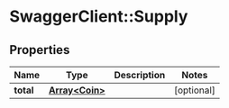 # SwaggerClient::Supply

## Properties
Name | Type | Description | Notes
------------ | ------------- | ------------- | -------------
**total** | [**Array&lt;Coin&gt;**](Coin.md) |  | [optional] 


